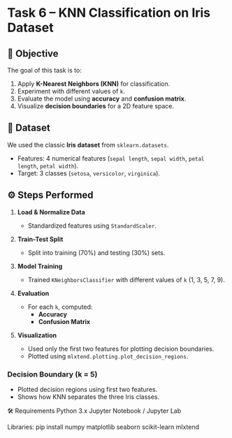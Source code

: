 # Task 6 – KNN Classification on Iris Dataset

## 📌 Objective
The goal of this task is to:
1. Apply **K-Nearest Neighbors (KNN)** for classification.
2. Experiment with different values of `k`.
3. Evaluate the model using **accuracy** and **confusion matrix**.
4. Visualize **decision boundaries** for a 2D feature space.


## 📂 Dataset
We used the classic **Iris dataset** from `sklearn.datasets`.  
- Features: 4 numerical features (`sepal length`, `sepal width`, `petal length`, `petal width`).  
- Target: 3 classes (`setosa`, `versicolor`, `virginica`).  


## ⚙️ Steps Performed
1. **Load & Normalize Data**
   - Standardized features using `StandardScaler`.

2. **Train-Test Split**
   - Split into training (70%) and testing (30%) sets.

3. **Model Training**
   - Trained `KNeighborsClassifier` with different values of `k` (1, 3, 5, 7, 9).

4. **Evaluation**
   - For each `k`, computed:
     - **Accuracy**
     - **Confusion Matrix**

5. **Visualization**
   - Used only the first two features for plotting decision boundaries.
   - Plotted using `mlxtend.plotting.plot_decision_regions`.


 ### Decision Boundary (k = 5)
   - Plotted decision regions using first two features.
   - Shows how KNN separates the three Iris classes.

🛠 Requirements
Python 3.x
Jupyter Notebook / Jupyter Lab

Libraries:
pip install numpy matplotlib seaborn scikit-learn mlxtend


